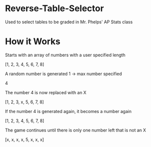 # Reverse-Table-Selector
Used to select tables to be graded in Mr. Phelps' AP Stats class

# How it Works

Starts with an array of numbers with a user specified length

[1, 2, 3, 4, 5, 6, 7, 8]

A random number is generated 1 -> max number specified

4

The number 4 is now replaced with an X

[1, 2, 3, x, 5, 6, 7, 8]

If the number 4 is generated again, it becomes a number again

[1, 2, 3, 4, 5, 6, 7, 8]

The game continues until there is only one number left that is not an X

[x, x, x, x, 5, x, x, x]
